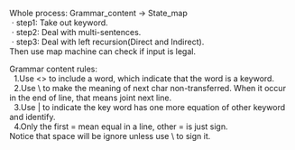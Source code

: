 Whole process: Grammar_content -> State_map  
&nbsp;·&nbsp;step1: Take out keyword.  
&nbsp;·&nbsp;step2: Deal with multi-sentences.  
&nbsp;·&nbsp;step3: Deal with left recursion(Direct and Indirect).  
Then use map machine can check if input is legal.  
  
Grammar content rules:  
&nbsp;&nbsp;1.Use <> to include a word, which indicate that the word is a keyword.  
&nbsp;&nbsp;2.Use \ to make the meaning of next char non-transferred. When it occur in the end of line, that means joint next line.  
&nbsp;&nbsp;3.Use | to indicate the key word has one more equation of other keyword and identify.  
&nbsp;&nbsp;4.Only the first = mean equal in a line, other = is just sign.  
Notice that space will be ignore unless use \ to sign it.
